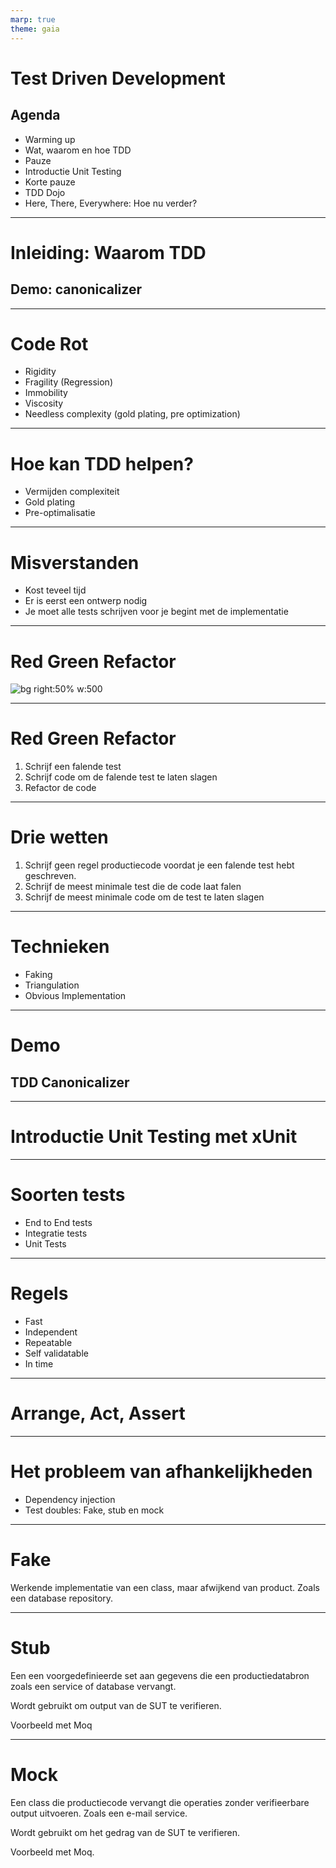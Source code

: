 ```yaml
---
marp: true
theme: gaia
---
```

<!-- _class: lead-->
# Test Driven Development
## Agenda

- Warming up
- Wat, waarom en hoe TDD
- Pauze
- Introductie Unit Testing
- Korte pauze
- TDD Dojo
- Here, There, Everywhere: Hoe nu verder?

---
<!-- _class: lead-->
# Inleiding: Waarom TDD
## Demo: canonicalizer
---
# Code Rot

- Rigidity
- Fragility (Regression)
- Immobility
- Viscosity
- Needless complexity (gold plating, pre optimization)

---
# Hoe kan TDD helpen?

- Vermijden complexiteit
- Gold plating
- Pre-optimalisatie
---

# Misverstanden

- Kost teveel tijd
- Er is eerst een ontwerp nodig
- Je moet alle tests schrijven voor je begint met de implementatie
---
# Red Green Refactor
![bg right:50% w:500](https://external-content.duckduckgo.com/iu/?u=https%3A%2F%2Fwww.xeridia.com%2Fsites%2Fdefault%2Ffiles%2Fcontenidos%2Fblog%2Ftest-driven-development.png&f=1&nofb=1&ipt=60664d009227b908755c3e658214c61355edc71bbb3a59df85166b071fc1fcce&ipo=images)

---
# Red Green Refactor
1. Schrijf een falende test
2. Schrijf code om de falende test te laten slagen
3. Refactor de code

--- 
# Drie wetten
1. Schrijf geen regel productiecode voordat je een falende test hebt geschreven.
2. Schrijf de meest minimale test die de code laat falen
3. Schrijf de meest minimale code om de test te laten slagen

---
# Technieken
- Faking
- Triangulation
- Obvious Implementation
---
<!-- _class: lead-->
# Demo
## TDD Canonicalizer
---
<!-- _class: lead-->
# Introductie Unit Testing met xUnit
---
# Soorten tests
- End to End tests
- Integratie tests
- Unit Tests
---

# Regels
- Fast
- Independent
- Repeatable
- Self validatable
- In time

---
<!-- _class: lead-->
#  Arrange, Act, Assert

---
# Het probleem van afhankelijkheden
- Dependency injection
- Test doubles: Fake, stub en mock
---
# Fake
Werkende implementatie van een class, maar afwijkend van product. Zoals een database repository.

---
# Stub
Een een voorgedefinieerde set aan gegevens die een productiedatabron zoals een service of database vervangt.

Wordt gebruikt om output van de SUT te verifieren.

Voorbeeld met Moq

---
# Mock
Een class die productiecode vervangt die operaties zonder verifieerbare output uitvoeren. Zoals een e-mail service.

Wordt gebruikt om het gedrag van de SUT te verifieren.

Voorbeeld met Moq.


